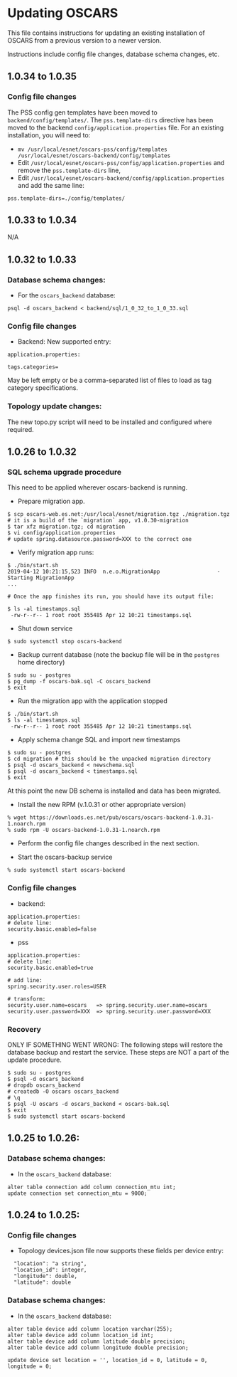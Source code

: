 # Updating OSCARS
This file contains instructions for updating an existing installation of OSCARS from a previous version to a newer version. 

Instructions include config file changes, database schema changes, etc.
## 1.0.34 to 1.0.35

### Config file changes
The PSS config gen templates have been moved to `backend/config/templates/`.
The  `pss.template-dirs` directive has been moved to the backend `config/application.properties` file.
For an existing installation, you will need to:
* `mv /usr/local/esnet/oscars-pss/config/templates /usr/local/esnet/oscars-backend/config/templates`
*  Edit `/usr/local/esnet/oscars-pss/config/application.properties` and remove the `pss.template-dirs` line,
*  Edit `/usr/local/esnet/oscars-backend/config/application.properties` and add the same line:
```
pss.template-dirs=./config/templates/
```


## 1.0.33 to 1.0.34
N/A

## 1.0.32 to 1.0.33

### Database schema changes:

- For the `oscars_backend` database:

```
psql -d oscars_backend < backend/sql/1_0_32_to_1_0_33.sql
```

### Config file changes
- Backend:
New supported entry:
```
application.properties:

tags.categories=
```

May be left empty or be a comma-separated list of files to load as tag category specifications.


### Topology update changes:
The new topo.py script will need to be installed and configured where required.


## 1.0.26 to 1.0.32


### SQL schema upgrade procedure
This need to be applied wherever oscars-backend is running.
* Prepare migration app.
```
$ scp oscars-web.es.net:/usr/local/esnet/migration.tgz ./migration.tgz
# it is a build of the `migration` app, v1.0.30-migration
$ tar xfz migration.tgz; cd migration
$ vi config/application.properties
# update spring.datasource.password=XXX to the correct one
```
* Verify migration app runs:
```
$ ./bin/start.sh
2019-04-12 10:21:15,523 INFO  n.e.o.MigrationApp                  - Starting MigrationApp
...

# Once the app finishes its run, you should have its output file:

$ ls -al timestamps.sql
 -rw-r--r-- 1 root root 355485 Apr 12 10:21 timestamps.sql
```
* Shut down service
```
$ sudo systemctl stop oscars-backend
```
* Backup current database (note the backup file will be in the `postgres` home directory)
```
$ sudo su - postgres
$ pg_dump -f oscars-bak.sql -C oscars_backend
$ exit
```
* Run the migration app with the application stopped
```
$ ./bin/start.sh
$ ls -al timestamps.sql
 -rw-r--r-- 1 root root 355485 Apr 12 10:21 timestamps.sql

```
* Apply schema change SQL and import new timestamps 
```
$ sudo su - postgres
$ cd migration # this should be the unpacked migration directory
$ psql -d oscars_backend < newschema.sql
$ psql -d oscars_backend < timestamps.sql
$ exit
```
At this point the new DB schema is installed and data has been migrated.

* Install the new RPM (v.1.0.31 or other appropriate version) 
```
% wget https://downloads.es.net/pub/oscars/oscars-backend-1.0.31-1.noarch.rpm
% sudo rpm -U oscars-backend-1.0.31-1.noarch.rpm
```

* Perform the config file changes described in the next section.

* Start the oscars-backup service 
```
% sudo systemctl start oscars-backend
```

### Config file changes
- backend:
```
application.properties:
# delete line:
security.basic.enabled=false

```
- pss
```
application.properties:
# delete line:
security.basic.enabled=true

# add line:
spring.security.user.roles=USER

# transform:
security.user.name=oscars   => spring.security.user.name=oscars
security.user.password=XXX  => spring.security.user.password=XXX

```

### Recovery
ONLY IF SOMETHING WENT WRONG: The following steps will restore the
database backup and restart the service.  These steps are NOT a part
of the update procedure.
```
$ sudo su - postgres
$ psql -d oscars_backend
# dropdb oscars_backend
# createdb -O oscars oscars_backend
# \q
$ psql -U oscars -d oscars_backend < oscars-bak.sql
$ exit
$ sudo systemctl start oscars-backend
```

## 1.0.25 to 1.0.26:

### Database schema changes:

- In the `oscars_backend` database:

```
alter table connection add column connection_mtu int;
update connection set connection_mtu = 9000;
```


## 1.0.24 to 1.0.25:

### Config file changes

- Topology devices.json file now supports these fields per device entry:

```
  "location": "a string",
  "location_id": integer,
  "longitude": double,
  "latitude": double
```

### Database schema changes:

- In the `oscars_backend` database:

```
alter table device add column location varchar(255);
alter table device add column location_id int;
alter table device add column latitude double precision;
alter table device add column longitude double precision;

update device set location = '', location_id = 0, latitude = 0, longitude = 0;
```
